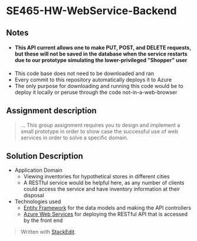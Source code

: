 # SE465-HW-WebService-Backend
## Notes
- #### This API current allows one to make PUT, POST, and DELETE requests, but these will not be saved in the database when the service restarts due to our prototype simulating the lower-privileged "Shopper" user
- This code base does not need to be downloaded and ran
- Every commit to this repository automatically deploys it to Azure
- The only purpose for downloading and running this code would be to deploy it locally or peruse through the code not-in-a-web-browser


## Assignment description
> ... This group assignment requires you to design and implement a small prototype in order to show case the successful use of web services in order to solve a specific domain.

## Solution Description
- Application Domain
	- Viewing inventories for hypothetical stores in different cities
	- A RESTful service would be helpful here, as any number of clients could access the service and have inventory information at their disposal
- Technologies used
	- [Entity Framework](https://docs.microsoft.com/en-us/ef/core/)  for the data models and making the API controllers
	- [Azure Web Services](https://docs.microsoft.com/en-us/azure/app-service/app-service-web-tutorial-rest-api) for deploying the RESTful API that is accessed by the front end



  
  

> Written with [StackEdit](https://stackedit.io/).
<!--stackedit_data:
eyJoaXN0b3J5IjpbLTE3OTIyOTM3NzgsMTczNTQxOTI4Miw1ND
IyODA1NDIsODQ2ODM4NSwtMTkzMzkzODY1MSw0MzEyNDM1NjQs
LTQ0MjIwNzQxM119
-->